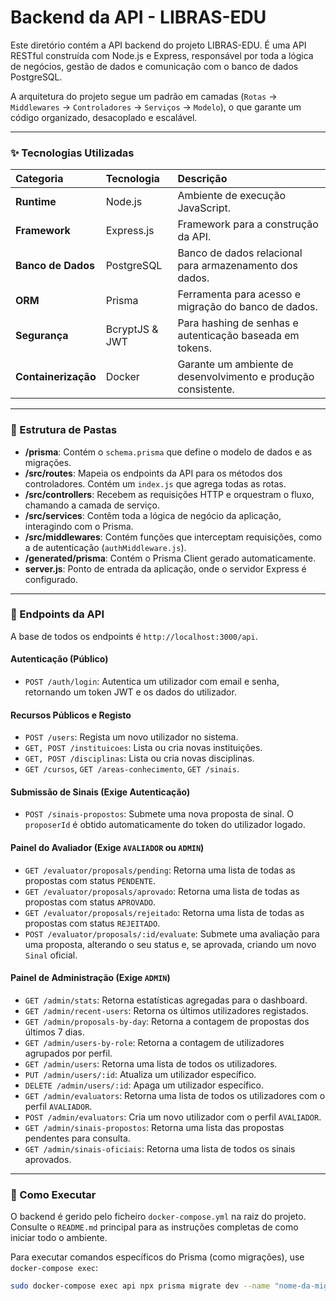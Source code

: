 # Backend da API - LIBRAS-EDU

Este diretório contém a API backend do projeto LIBRAS-EDU. É uma API RESTful construída com Node.js e Express, responsável por toda a lógica de negócios, gestão de dados e comunicação com o banco de dados PostgreSQL.

A arquitetura do projeto segue um padrão em camadas (`Rotas` -> `Middlewares` -> `Controladores` -> `Serviços` -> `Modelo`), o que garante um código organizado, desacoplado e escalável.

---

### ✨ Tecnologias Utilizadas

| Categoria | Tecnologia | Descrição |
| :--- | :--- | :--- |
| **Runtime** | Node.js | Ambiente de execução JavaScript. |
| **Framework** | Express.js | Framework para a construção da API. |
| **Banco de Dados** | PostgreSQL | Banco de dados relacional para armazenamento dos dados. |
| **ORM** | Prisma | Ferramenta para acesso e migração do banco de dados. |
| **Segurança** | BcryptJS & JWT | Para hashing de senhas e autenticação baseada em tokens. |
| **Containerização** | Docker | Garante um ambiente de desenvolvimento e produção consistente. |

---

### 📂 Estrutura de Pastas

- **/prisma**: Contém o `schema.prisma` que define o modelo de dados e as migrações.
- **/src/routes**: Mapeia os endpoints da API para os métodos dos controladores. Contém um `index.js` que agrega todas as rotas.
- **/src/controllers**: Recebem as requisições HTTP e orquestram o fluxo, chamando a camada de serviço.
- **/src/services**: Contêm toda a lógica de negócio da aplicação, interagindo com o Prisma.
- **/src/middlewares**: Contém funções que interceptam requisições, como a de autenticação (`authMiddleware.js`).
- **/generated/prisma**: Contém o Prisma Client gerado automaticamente.
- **server.js**: Ponto de entrada da aplicação, onde o servidor Express é configurado.

---

### 🔌 Endpoints da API

A base de todos os endpoints é `http://localhost:3000/api`.

#### Autenticação (Público)
* `POST /auth/login`: Autentica um utilizador com email e senha, retornando um token JWT e os dados do utilizador.

#### Recursos Públicos e Registo
* `POST /users`: Regista um novo utilizador no sistema.
* `GET, POST /instituicoes`: Lista ou cria novas instituições.
* `GET, POST /disciplinas`: Lista ou cria novas disciplinas.
* `GET /cursos`, `GET /areas-conhecimento`, `GET /sinais`.

#### Submissão de Sinais (Exige Autenticação)
* `POST /sinais-propostos`: Submete uma nova proposta de sinal. O `proposerId` é obtido automaticamente do token do utilizador logado.

#### Painel do Avaliador (Exige `AVALIADOR` ou `ADMIN`)
* `GET /evaluator/proposals/pending`: Retorna uma lista de todas as propostas com status `PENDENTE`.
* `GET /evaluator/proposals/aprovado`: Retorna uma lista de todas as propostas com status `APROVADO`.
* `GET /evaluator/proposals/rejeitado`: Retorna uma lista de todas as propostas com status `REJEITADO`.
* `POST /evaluator/proposals/:id/evaluate`: Submete uma avaliação para uma proposta, alterando o seu status e, se aprovada, criando um novo `Sinal` oficial.

#### Painel de Administração (Exige `ADMIN`)
* `GET /admin/stats`: Retorna estatísticas agregadas para o dashboard.
* `GET /admin/recent-users`: Retorna os últimos utilizadores registados.
* `GET /admin/proposals-by-day`: Retorna a contagem de propostas dos últimos 7 dias.
* `GET /admin/users-by-role`: Retorna a contagem de utilizadores agrupados por perfil.
* `GET /admin/users`: Retorna uma lista de todos os utilizadores.
* `PUT /admin/users/:id`: Atualiza um utilizador específico.
* `DELETE /admin/users/:id`: Apaga um utilizador específico.
* `GET /admin/evaluators`: Retorna uma lista de todos os utilizadores com o perfil `AVALIADOR`.
* `POST /admin/evaluators`: Cria um novo utilizador com o perfil `AVALIADOR`.
* `GET /admin/sinais-propostos`: Retorna uma lista das propostas pendentes para consulta.
* `GET /admin/sinais-oficiais`: Retorna uma lista de todos os sinais aprovados.

---

### 🚀 Como Executar

O backend é gerido pelo ficheiro `docker-compose.yml` na raiz do projeto. Consulte o `README.md` principal para as instruções completas de como iniciar todo o ambiente.

Para executar comandos específicos do Prisma (como migrações), use `docker-compose exec`:
```bash
sudo docker-compose exec api npx prisma migrate dev --name "nome-da-migracao"